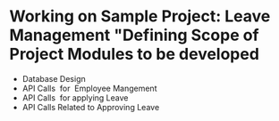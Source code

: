 # Working on Sample Project: Leave Management "Defining Scope of Project Modules to be developed

- Database Design
- API Calls  for  Employee Mangement
- API Calls  for applying Leave
- API Calls Related to Approving Leave
